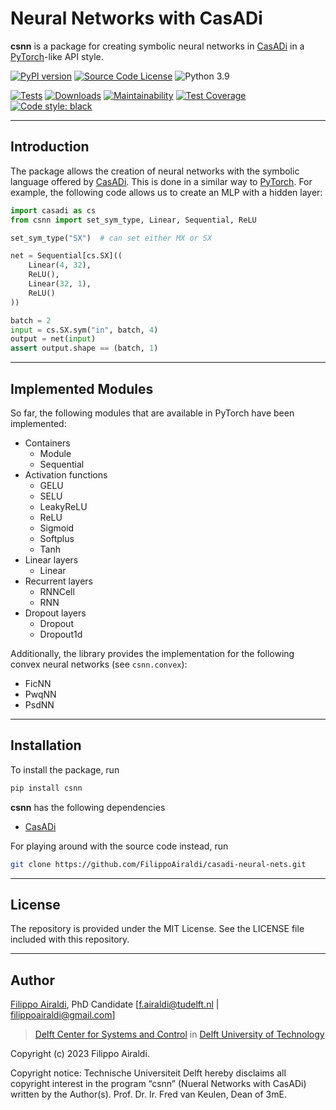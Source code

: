 # Neural Networks with CasADi

**csnn** is a package for creating symbolic neural networks in [CasADi](https://web.casadi.org) in a [PyTorch](https://pytorch.org/)-like API style.

[![PyPI version](https://badge.fury.io/py/csnn.svg)](https://badge.fury.io/py/csnn)
[![Source Code License](https://img.shields.io/badge/license-MIT-blueviolet)](https://github.com/FilippoAiraldi/casadi-neural-nets/blob/master/LICENSE)
![Python 3.9](https://img.shields.io/badge/python->=3.9-green.svg)

[![Tests](https://github.com/FilippoAiraldi/casadi-neural-nets/actions/workflows/ci.yml/badge.svg)](https://github.com/FilippoAiraldi/casadi-neural-nets/actions/workflows/ci.yml)
[![Downloads](https://static.pepy.tech/badge/csnn)](https://www.pepy.tech/projects/csnn)
[![Maintainability](https://api.codeclimate.com/v1/badges/6006c41542cd8e902125/maintainability)](https://codeclimate.com/github/FilippoAiraldi/casadi-neural-nets/maintainability)
[![Test Coverage](https://api.codeclimate.com/v1/badges/6006c41542cd8e902125/test_coverage)](https://codeclimate.com/github/FilippoAiraldi/casadi-neural-nets/test_coverage)
[![Code style: black](https://img.shields.io/badge/code%20style-black-000000.svg)](https://github.com/psf/black)

---

## Introduction

The package allows the creation of neural networks with the symbolic language offered by [CasADi](https://web.casadi.org). This is done in a similar way to [PyTorch](https://pytorch.org/). For example, the following code allows us to create an MLP with a hidden layer:

```python
import casadi as cs
from csnn import set_sym_type, Linear, Sequential, ReLU

set_sym_type("SX")  # can set either MX or SX

net = Sequential[cs.SX]((
    Linear(4, 32),
    ReLU(),
    Linear(32, 1),
    ReLU()
))

batch = 2
input = cs.SX.sym("in", batch, 4)
output = net(input)
assert output.shape == (batch, 1)
```

---

## Implemented Modules

So far, the following modules that are available in PyTorch have been implemented:

- Containers
  * Module
  * Sequential
- Activation functions
  * GELU
  * SELU
  * LeakyReLU
  * ReLU
  * Sigmoid
  * Softplus
  * Tanh
- Linear layers
  * Linear
- Recurrent layers
  * RNNCell
  * RNN
- Dropout layers
  * Dropout
  * Dropout1d

Additionally, the library provides the implementation for the following convex neural networks (see `csnn.convex`):

- FicNN
- PwqNN
- PsdNN

---

## Installation

To install the package, run

```bash
pip install csnn
```

**csnn** has the following dependencies

- [CasADi](https://web.casadi.org)

For playing around with the source code instead, run

```bash
git clone https://github.com/FilippoAiraldi/casadi-neural-nets.git
```

---

## License

The repository is provided under the MIT License. See the LICENSE file included with this repository.

---

## Author

[Filippo Airaldi](https://www.tudelft.nl/staff/f.airaldi/), PhD Candidate [f.airaldi@tudelft.nl | filippoairaldi@gmail.com]

> [Delft Center for Systems and Control](https://www.tudelft.nl/en/3me/about/departments/delft-center-for-systems-and-control/) in [Delft University of Technology](https://www.tudelft.nl/en/)

Copyright (c) 2023 Filippo Airaldi.

Copyright notice: Technische Universiteit Delft hereby disclaims all copyright interest in the program “csnn” (Nueral Networks with CasADi) written by the Author(s). Prof. Dr. Ir. Fred van Keulen, Dean of 3mE.
